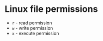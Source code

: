 # Linux file permissions

- `r` - read permission
- `w` - write permission
- `x` - execute permission
